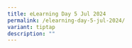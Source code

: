 ```yaml
---
title: eLearning Day 5 Jul 2024
permalink: /elearning-day-5-jul-2024/
variant: tiptap
description: ""
---
```

